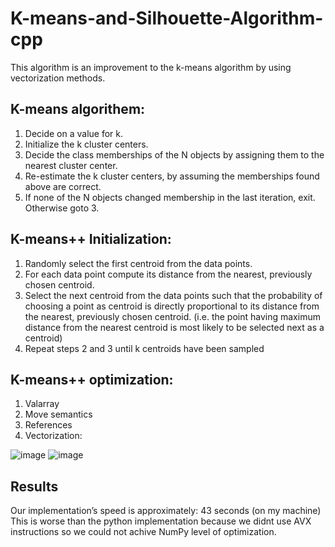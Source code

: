 # K-means-and-Silhouette-Algorithm-cpp
This algorithm is an improvement to the k-means algorithm by using vectorization methods.
## K-means algorithem:
1. Decide on a value for k.	
2. Initialize the k cluster centers.	
3. Decide the class memberships of the N objects by assigning them to the nearest cluster center.	
4. Re-estimate the k cluster centers, by assuming the memberships found above are correct.	
5. If none of the N objects changed membership in the last iteration, exit. Otherwise goto 3.

## K-means++ Initialization:
1. Randomly select the first centroid from the data points.
2. For each data point compute its distance from the nearest, previously chosen centroid.
3. Select the next centroid from the data points such that the probability of choosing a point as centroid is directly proportional to its distance from the nearest, previously chosen centroid. (i.e. the point having maximum distance from the nearest centroid is most likely to be selected next as a centroid)
4. Repeat steps 2 and 3 until k centroids have been sampled

## K-means++ optimization:
1. Valarray
2. Move semantics
3. References
4. Vectorization:

![image](https://user-images.githubusercontent.com/74405706/173426461-bd4e57e5-86c6-41d2-9a17-7147d87f16d4.png)
![image](https://user-images.githubusercontent.com/74405706/173426521-de9eeb43-9365-48e3-b106-bceeadd6984e.png)

## Results
Our implementation’s speed is approximately: 43 seconds (on my machine)
This is worse than the python implementation because we didnt use AVX instructions so we could not achive NumPy level of optimization.



